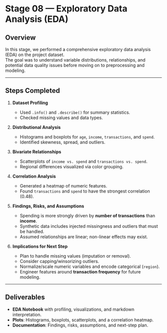 # Stage 08 — Exploratory Data Analysis (EDA)

## Overview
In this stage, we performed a comprehensive exploratory data analysis (EDA) on the project dataset.  
The goal was to understand variable distributions, relationships, and potential data quality issues before moving on to preprocessing and modeling.

---

## Steps Completed
1. **Dataset Profiling**  
   - Used `.info()` and `.describe()` for summary statistics.  
   - Checked missing values and data types.  

2. **Distributional Analysis**  
   - Histograms and boxplots for `age`, `income`, `transactions`, and `spend`.  
   - Identified skewness, spread, and outliers.  

3. **Bivariate Relationships**  
   - Scatterplots of `income vs. spend` and `transactions vs. spend`.  
   - Regional differences visualized via color grouping.  

4. **Correlation Analysis**  
   - Generated a heatmap of numeric features.  
   - Found `transactions` and `spend` to have the strongest correlation (0.48).  

5. **Findings, Risks, and Assumptions**  
   - Spending is more strongly driven by **number of transactions** than **income**.  
   - Synthetic data includes injected missingness and outliers that must be handled.  
   - Assumed relationships are linear; non-linear effects may exist.  

6. **Implications for Next Step**  
   - Plan to handle missing values (imputation or removal).  
   - Consider capping/winsorizing outliers.  
   - Normalize/scale numeric variables and encode categorical (`region`).  
   - Engineer features around **transaction frequency** for future modeling.  

---

## Deliverables
- **EDA Notebook** with profiling, visualizations, and markdown interpretation.  
- **Plots**: Histograms, boxplots, scatterplots, and a correlation heatmap.  
- **Documentation**: Findings, risks, assumptions, and next-step plan.  


